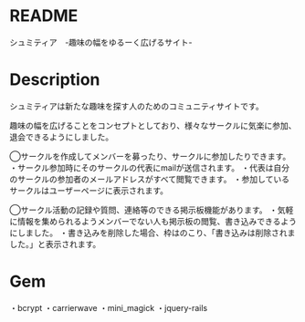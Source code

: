# README
シュミティア　-趣味の幅をゆるーく広げるサイト-

# Description
シュミティアは新たな趣味を探す人のためのコミュニティサイトです。

趣味の幅を広げることをコンセプトとしており、様々なサークルに気楽に参加、退会できるようにしました。

◯サークルを作成してメンバーを募ったり、サークルに参加したりできます。
・サークル参加時にそのサークルの代表にmailが送信されます。
・代表は自分のサークルの参加者のメールアドレスがすべて閲覧できます。
・参加しているサークルはユーザーページに表示されます。

◯サークル活動の記録や質問、連絡等のできる掲示板機能があります。
・気軽に情報を集められるようメンバーでない人も掲示板の閲覧、書き込みできるようにしました。
・書き込みを削除した場合、枠はのこり、「書き込みは削除されました。」と表示されます。

# Gem
・bcrypt
・carrierwave
・mini_magick
・jquery-rails
